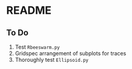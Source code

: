 # README #

## To Do ##
1. Test `Rbeeswarm.py`
2. Gridspec arrangement of subplots for traces
3. Thoroughly test `Ellipsoid.py`
